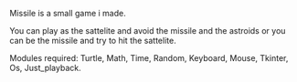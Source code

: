 Missile is a small game i made.

You can play as the sattelite and avoid the missile and the astroids
or you can be the missile and try to hit the sattelite.

Modules required:
Turtle,
Math,
Time,
Random,
Keyboard,
Mouse,
Tkinter,
Os,
Just_playback.
